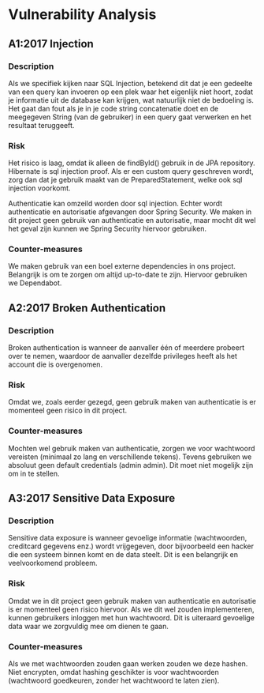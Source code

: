 # Vulnerability Analysis

## A1:2017 Injection

### Description
Als we specifiek kijken naar SQL Injection, betekend dit dat je een gedeelte van een query kan invoeren 
op een plek waar het eigenlijk niet hoort, zodat je informatie uit de database kan krijgen, 
wat natuurlijk niet de bedoeling is. Het gaat dan fout als je in je code string concatenatie doet en de meegegeven 
String (van de gebruiker) in een query gaat verwerken en het resultaat teruggeeft. 

### Risk
Het risico is laag, omdat ik alleen de findById() gebruik in de JPA repository. Hibernate is sql injection proof.
Als er een custom query geschreven wordt, zorg dan dat je gebruik maakt van de PreparedStatement, 
welke ook sql injection voorkomt.

Authenticatie kan omzeild worden door sql injection. Echter wordt authenticatie en autorisatie afgevangen door 
Spring Security. We maken in dit project geen gebruik van authenticatie en autorisatie, maar mocht dit wel het geval 
zijn kunnen we Spring Security hiervoor gebruiken.

### Counter-measures
We maken gebruik van een boel externe dependencies in ons project. Belangrijk is om te zorgen om altijd up-to-date te 
zijn. Hiervoor gebruiken we Dependabot.

## A2:2017 Broken Authentication

### Description
Broken authentication is wanneer de aanvaller één of meerdere probeert over te nemen, waardoor de aanvaller dezelfde 
privileges heeft als het account die is overgenomen.

### Risk
Omdat we, zoals eerder gezegd, geen gebruik maken van authenticatie is er momenteel geen risico in dit project.


### Counter-measures
Mochten wel gebruik maken van authenticatie, zorgen we voor wachtwoord vereisten 
(minimaal zo lang en verschillende tekens). Tevens gebruiken we absoluut geen default credentials (admin admin). Dit 
moet niet mogelijk zijn om in te stellen.

## A3:2017 Sensitive Data Exposure


### Description
Sensitive data exposure is wanneer gevoelige informatie (wachtwoorden, creditcard gegevens enz.) wordt vrijgegeven, door
bijvoorbeeld een hacker die een systeem binnen komt en de data steelt. Dit is een belangrijk en veelvoorkomend probleem.

### Risk
Omdat we in dit project geen gebruik maken van authenticatie en autorisatie is er momenteel geen risico hiervoor.
Als we dit wel zouden implementeren, kunnen gebruikers inloggen met hun wachtwoord. Dit is uiteraard gevoelige data
waar we zorgvuldig mee om dienen te gaan.

### Counter-measures
Als we met wachtwoorden zouden gaan werken zouden we deze hashen. Niet encrypten, omdat hashing geschikter is voor
wachtwoorden (wachtwoord goedkeuren, zonder het wachtwoord te laten zien).
